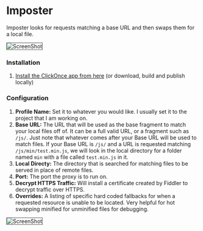 Imposter
========

Imposter looks for requests matching a base URL and then swaps them for a local file.

>
<img alt="ScreenShot" src="https://raw.github.com/gotdibbs/Imposter/master/Screenshot-main.png" style="border: 1px solid #444;" />

### Installation

1. [Install the ClickOnce app from here](https://raw.github.com/gotdibbs/Imposter/master/ClickOnce/setup.exe) (or download, build and publish locally)

### Configuration

1. **Profile Name:** Set it to whatever you would like. I usually set it to the project that I am working on.
2. **Base URL:** The URL that will be used as the base fragment to match your local files off of. It can be a full valid URL, or a fragment such as `/js/`. Just note that whatever comes after your Base URL will be used to match files. If your Base URL is `/js/` and a URL is requested matching `/js/min/test.min.js`, we will look in the local directory for a folder named `min` with a file called `test.min.js` in it.
3. **Local Directy:** The directory that is searched for matching files to be served in place of remote files.
4. **Port:** The port the proxy is to run on.
5. **Decrypt HTTPS Traffic:** Will install a certificate created by Fiddler to decrypt traffic over HTTPS.
6. **Overrides:** A listing of specific hard coded fallbacks for when a requested resource is unable to be located. Very helpful for hot swapping minified for unminified files for debugging.

>
<img alt="ScreenShot" src="https://raw.github.com/gotdibbs/Imposter/master/Screenshot-profile.png" style="border: 1px solid #444;" />
